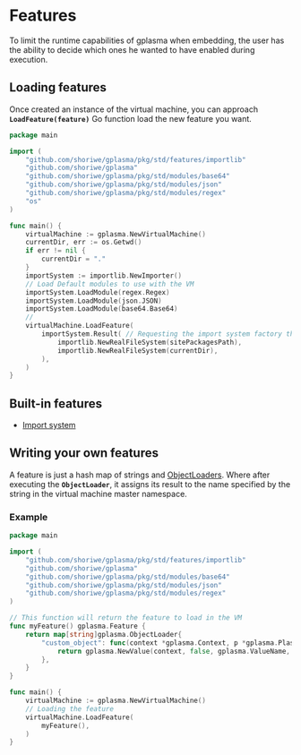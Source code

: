 # Features

To limit the runtime capabilities of gplasma when embedding, the user has the ability to decide which ones he wanted to
have enabled during execution.

## Loading features

Once created an instance of the virtual machine, you can approach **`LoadFeature(feature)`** Go function load the new
feature you want.

```go
package main

import (
	"github.com/shoriwe/gplasma/pkg/std/features/importlib"
	"github.com/shoriwe/gplasma"
	"github.com/shoriwe/gplasma/pkg/std/modules/base64"
	"github.com/shoriwe/gplasma/pkg/std/modules/json"
	"github.com/shoriwe/gplasma/pkg/std/modules/regex"
	"os"
)

func main() {
	virtualMachine := gplasma.NewVirtualMachine()
	currentDir, err := os.Getwd()
	if err != nil {
		currentDir = "."
	}
	importSystem := importlib.NewImporter()
	// Load Default modules to use with the VM
	importSystem.LoadModule(regex.Regex)
	importSystem.LoadModule(json.JSON)
	importSystem.LoadModule(base64.Base64)
	//
	virtualMachine.LoadFeature(
		importSystem.Result( // Requesting the import system factory the final feature to load in the virtual machine
			importlib.NewRealFileSystem(sitePackagesPath),
			importlib.NewRealFileSystem(currentDir),
		),
	)
}
```

## Built-in features

- [Import system](/plasma/documentation/features-import-system.html)

## Writing your own features

A feature is just a hash map of strings and [ObjectLoaders](/plasma/documentation/features-object-loader.html). Where after
executing the **`ObjectLoader`**, it assigns its result to the name specified by the string in the virtual machine
master namespace.

### Example

```go
package main

import (
	"github.com/shoriwe/gplasma/pkg/std/features/importlib"
	"github.com/shoriwe/gplasma"
	"github.com/shoriwe/gplasma/pkg/std/modules/base64"
	"github.com/shoriwe/gplasma/pkg/std/modules/json"
	"github.com/shoriwe/gplasma/pkg/std/modules/regex"
)

// This function will return the feature to load in the VM
func myFeature() gplasma.Feature {
	return map[string]gplasma.ObjectLoader{
		"custom_object": func(context *gplasma.Context, p *gplasma.Plasma) *gplasma.Value {
			return gplasma.NewValue(context, false, gplasma.ValueName, nil, context.PeekSymbolTable())
		},
	}
}

func main() {
	virtualMachine := gplasma.NewVirtualMachine()
	// Loading the feature
	virtualMachine.LoadFeature(
		myFeature(),
	)
}
```